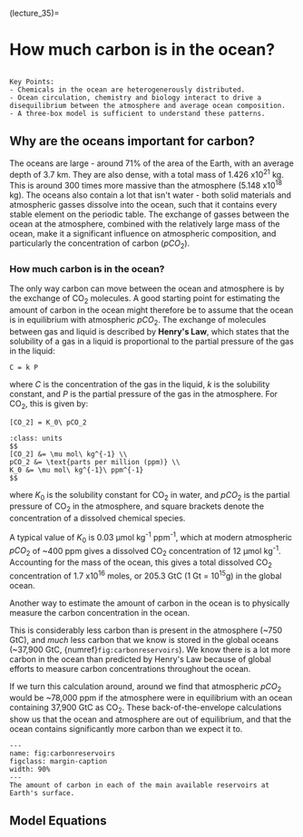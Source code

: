 (lecture_35)=
# How much carbon is in the ocean?

```{rubric} Tracers in the sea: Ocean movement and biogeochemistry.
```

```{highlights}
Key Points:
- Chemicals in the ocean are heterogenerously distributed.
- Ocean circulation, chemistry and biology interact to drive a disequilibrium between the atmosphere and average ocean composition.
- A three-box model is sufficient to understand these patterns.
 ```

## Why are the oceans important for carbon?

The oceans are large - around 71% of the area of the Earth, with an average depth of 3.7 km.
They are also dense, with a total mass of 1.426 x10<sup>21</sup> kg.
This is around 300 times more massive than the atmosphere (5.148 x10<sup>18</sup> kg).
The oceans also contain a lot that isn't water - both solid materials and atmospheric gasses dissolve into the ocean, such that it contains every stable element on the periodic table.
The exchange of gasses between the ocean at the atmosphere, combined with the relatively large mass of the ocean, make it a significant influence on atmospheric composition, and particularly the concentration of carbon ($pCO_2$).

### How much carbon is in the ocean?

The only way carbon can move between the ocean and atmosphere is by the exchange of CO<sub>2</sub> molecules.
A good starting point for estimating the amount of carbon in the ocean might therefore be to assume that the ocean is in equilibrium with atmospheric $pCO_2$.
The exchange of molecules between gas and liquid is described by **Henry's Law**, which states that the solubility of a gas in a liquid is proportional to the partial pressure of the gas in the liquid:

```{math}
C = k P
```

where $C$ is the concentration of the gas in the liquid, $k$ is the solubility constant, and $P$ is the partial pressure of the gas in the atmosphere. For CO<sub>2</sub>, this is given by:

```{math}
[CO_2] = K_0\ pCO_2
```

```{margin} Units!
:class: units
$$
[CO_2] &= \mu mol\ kg^{-1} \\
pCO_2 &= \text{parts per million (ppm)} \\
K_0 &= \mu mol\ kg^{-1}\ ppm^{-1}
$$
```

where $K_0$ is the solubility constant for CO<sub>2</sub> in water, and $pCO_2$ is the partial pressure of CO<sub>2</sub> in the atmosphere, and square brackets denote the concentration of a dissolved chemical species.

A typical value of $K_0$ is 0.03 μmol kg<sup>-1</sup> ppm<sup>-1</sup>, which at modern atmospheric $pCO_2$ of ~400 ppm gives a dissolved CO<sub>2</sub> concentration of 12 μmol kg<sup>-1</sup>.
Accounting for the mass of the ocean, this gives a total dissolved CO<sub>2</sub> concentration of 1.7 x10<sup>16</sup> moles, or 205.3 GtC (1 Gt = 10<sup>15</sup>g) in the global ocean.

Another way to estimate the amount of carbon in the ocean is to physically measure the carbon concentration in the ocean.





This is considerably less carbon than is present in the atmosphere (~750 GtC), and _much_ less carbon that we know is stored in the global oceans (~37,900 GtC, {numref}`fig:carbonreservoirs`).
We know there is a lot more carbon in the ocean than predicted by Henry's Law because of global efforts to measure carbon concentrations throughout the ocean.

If we turn this calculation around, around we find that atmospheric $pCO_2$ would be ~78,000 ppm if the atmosphere were in equilibrium with an ocean containing 37,900 GtC as CO<sub>2</sub>. 
These back-of-the-envelope calculations show us that the ocean and atmosphere are out of equilibrium, and that the ocean contains significantly more carbon than we expect it to.

```{figure} ../05_globalenvironment/figures/carbon_components.png
---
name: fig:carbonreservoirs
figclass: margin-caption
width: 90%
---
The amount of carbon in each of the main available reservoirs at Earth's surface.
```

<!-- How much carbon is in the ocean?

Disequilibrium between ocean and atmosphere

Tracers - Conservative and non-conservative

A 3-box ocean model. -->

## Model Equations